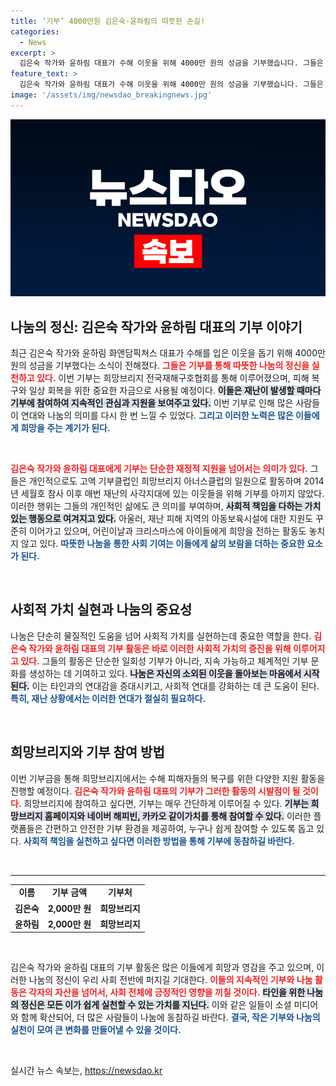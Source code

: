 ```yaml
---
title: ‘기부’ 4000만원 김은숙·윤하림의 따뜻한 손길!
categories:
  - News
excerpt: >
  김은숙 작가와 윤하림 대표가 수해 이웃을 위해 4000만 원의 성금을 기부했습니다. 그들은 재난마다 나눔의 손길을 이어오며, 피해 복구 및 관심 촉구에 나섰습니다. 함께 따뜻한 나눔에 동참해보세요!
feature_text: >
  김은숙 작가와 윤하림 대표가 수해 이웃을 위해 4000만 원의 성금을 기부했습니다. 그들은 재난마다 나눔의 손길을 이어오며, 피해 복구 및 관심 촉구에 나섰습니다. 함께 따뜻한 나눔에 동참해보세요!
image: '/assets/img/newsdao_breakingnews.jpg'
---
```


<p><img src="/assets/img/newsdao_breakingnews.jpg" alt="pcversion 속보" /></p>

<h2 data-ke-size="size26">나눔의 정신: 김은숙 작가와 윤하림 대표의 기부 이야기</h2>

<p data-ke-size="size16">최근 김은숙 작가와 윤하림 화앤담픽쳐스 대표가 수해를 입은 이웃을 돕기 위해 4000만 원의 성금을 기부했다는 소식이 전해졌다. <b><span style="color: #ee2323;">그들은 기부를 통해 따뜻한 나눔의 정신을 실천하고 있다.</span></b> 이번 기부는 희망브리지 전국재해구호협회를 통해 이루어졌으며, 피해 복구와 일상 회복을 위한 중요한 자금으로 사용될 예정이다. <b><span style="background-color: #21538527;">이들은 재난이 발생할 때마다 기부에 참여하여 지속적인 관심과 지원을 보여주고 있다.</span></b> 이번 기부로 인해 많은 사람들이 연대와 나눔의 의미를 다시 한 번 느낄 수 있었다. <b><span style="color: #1a5490;">그리고 이러한 노력은 많은 이들에게 희망을 주는 계기가 된다.</span></b> </p>

<p data-ke-size="size16">&nbsp;</p>

<p><b><span style="color: #ee2323;">김은숙 작가와 윤하림 대표에게 기부는 단순한 재정적 지원을 넘어서는 의미가 있다.</span></b> 그들은 개인적으로도 고액 기부클럽인 희망브리지 아너스클럽의 일원으로 활동하며 2014년 세월호 참사 이후 매번 재난의 사각지대에 있는 이웃들을 위해 기부를 아끼지 않았다. 이러한 행위는 그들의 개인적인 삶에도 큰 의미를 부여하며, <b><span style="background-color: #21538527;">사회적 책임을 다하는 가치 있는 행동으로 여겨지고 있다.</span></b> 아울러, 재난 피해 지역의 아동보육시설에 대한 지원도 꾸준히 이어가고 있으며, 어린이날과 크리스마스에 아이들에게 희망을 전하는 활동도 놓치지 않고 있다. <b><span style="color: #1a5490;">따뜻한 나눔을 통한 사회 기여는 이들에게 삶의 보람을 더하는 중요한 요소가 된다.</span></b></p>

<p data-ke-size="size16">&nbsp;</p>

<h2 data-ke-size="size26">사회적 가치 실현과 나눔의 중요성</h2>

<p data-ke-size="size16">나눔은 단순히 물질적인 도움을 넘어 사회적 가치를 실현하는데 중요한 역할을 한다. <b><span style="color: #ee2323;">김은숙 작가와 윤하림 대표의 기부 활동은 바로 이러한 사회적 가치의 증진을 위해 이루어지고 있다.</span></b> 그들의 활동은 단순한 일회성 기부가 아니라, 지속 가능하고 체계적인 기부 문화를 생성하는 데 기여하고 있다. <b><span style="background-color: #21538527;">나눔은 자신의 소외된 이웃을 돌아보는 마음에서 시작된다.</span></b> 이는 타인과의 연대감을 증대시키고, 사회적 연대를 강화하는 데 큰 도움이 된다. <b><span style="color: #1a5490;">특히, 재난 상황에서는 이러한 연대가 절실히 필요하다.</span></b> </p>

<p data-ke-size="size16">&nbsp;</p>

<h2 data-ke-size="size26">희망브리지와 기부 참여 방법</h2>

<p data-ke-size="size16">이번 기부금을 통해 희망브리지에서는 수해 피해자들의 복구를 위한 다양한 지원 활동을 진행할 예정이다. <b><span style="color: #ee2323;">김은숙 작가와 윤하림 대표의 기부가 그러한 활동의 시발점이 될 것이다.</span></b> 희망브리지에 참여하고 싶다면, 기부는 매우 간단하게 이루어질 수 있다. <b><span style="background-color: #21538527;">기부는 희망브리지 홈페이지와 네이버 해피빈, 카카오 같이가치를 통해 참여할 수 있다.</span></b> 이러한 플랫폼들은 간편하고 안전한 기부 환경을 제공하여, 누구나 쉽게 참여할 수 있도록 돕고 있다. <b><span style="color: #1a5490;">사회적 책임을 실천하고 싶다면 이러한 방법을 통해 기부에 동참하길 바란다.</span></b> </p>

<p data-ke-size="size16">&nbsp;</p>

<hr>

<table style="border-collapse:collapse; border:none; width:100%;">
<tr>
<td style="text-align: center; height: 17px;"><b>이름</b></td>
<td style="text-align: center; height: 17px;"><b>기부 금액</b></td>
<td style="text-align: center; height: 17px;"><b>기부처</b></td>
</tr>
<tr>
<td style="text-align: center; height: 17px;"><b>김은숙</b></td>
<td style="text-align: center; height: 17px;"><b>2,000만 원</b></td>
<td style="text-align: center; height: 17px;"><b>희망브리지</b></td>
</tr>
<tr>
<td style="text-align: center; height: 17px;"><b>윤하림</b></td>
<td style="text-align: center; height: 17px;"><b>2,000만 원</b></td>
<td style="text-align: center; height: 17px;"><b>희망브리지</b></td>
</tr>
</table>

<p data-ke-size="size16">&nbsp;</p>

<p data-ke-size="size16">김은숙 작가와 윤하림 대표의 기부 활동은 많은 이들에게 희망과 영감을 주고 있으며, 이러한 나눔의 정신이 우리 사회 전반에 퍼지길 기대한다. <b><span style="color: #ee2323;">이들의 지속적인 기부와 나눔 활동은 각자의 자산을 넘어서, 사회 전체에 긍정적인 영향을 끼칠 것이다.</span></b> <b><span style="background-color: #21538527;">타인을 위한 나눔의 정신은 모든 이가 쉽게 실천할 수 있는 가치를 지닌다.</span></b> 이와 같은 일들이 소셜 미디어와 함께 확산되어, 더 많은 사람들이 나눔에 동참하길 바란다. <b><span style="color: #1a5490;">결국, 작은 기부와 나눔의 실천이 모여 큰 변화를 만들어낼 수 있을 것이다.</span></b> </p>

<p data-ke-size="size16">&nbsp;</p>
실시간 뉴스 속보는, <a href="https://newsdao.kr" rel="dofollow">https://newsdao.kr</a>


